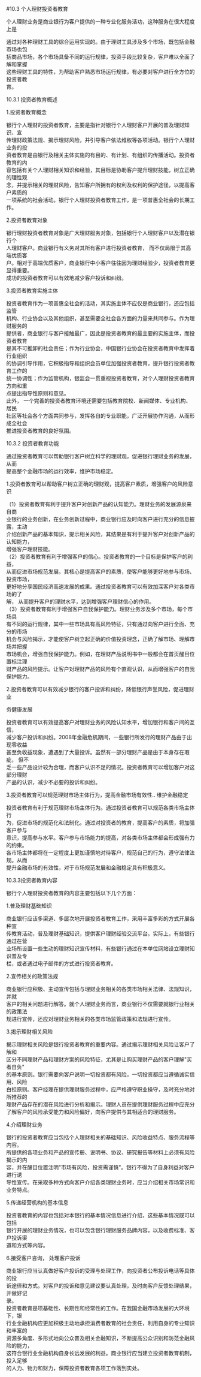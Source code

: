 #10.3 个人理财投资者教育 
<p>个人理财业务是商业银行为客户提供的一种专业化服务活功，这种服务在很大程度上是 </p>
    <p>通过对各种理财工具的综合运用实现的。由于理财工具涉及多个市场，既包括金融市场也包 <br />
      括商品市场，各个市场具备不同的运行规律，投资手段比较复杂，客户难以全面了解和掌握 <br />
      这些理财工具的特性，为帮助客户熟悉市场运行规律，有必要对客户进行全方位的投资者教 <br />
      育。 </p>
    <p>10.3.1  投资者教育概述 </p>
    <p>1.投资者教育概念</p>
    <p>银行个人理财的投资者教育，主要是指针对银行个人理财客户开展的普及理财知识、宣 <br />
      传理财政策法规、揭示理财风险，并引导客户依法维权等各项活动。银行个人理财业务的投 <br />
      资者教育是由银行及相关主体实施的有目的、有计划、有组织的传播活动。投资者教育的内 <br />
      容包括有关个人理财相关知识和经验，其目标是协助客户提升理财技能，树立正确的理性观 <br />
      念，并提示相关的理财风险，告知客户所拥有的权利及权利的保护途径，以提高客户素质的 <br />
    一项系统的社会活动。银行个人理财投资者教育工作，是一项普惠全社会的长期工作。</p>
    <p>2.投资者教育对象</p>
    <p>银行理财投资者教育对象是广大理财服务对象，包括银行个人理财客户以及潜在银行个 <br />
      人理财客户。商业银行有义务对其所有客户进行投资者教育， 而不仅局限于其高端优质客 <br />
      户。相对于高端优质客户，商业银行中小客户往往因为理财经验少，投资者教育更显得重要。 <br />
    成功的投资者教育可以有效地减少客户投诉和纠纷。</p>
    <p>3.投资者教育实施主体</p>
    <p>投资者教育作为一项普惠全社会的活动，其实施主体不应仅是商业银行，还应包括监管 <br />
      机构、行业协会以及其他组织，甚至需要全社会各方面的力量来共同参与。作为理财服务的 <br />
      提供者，商业银行与客户接触最广，因此是投资者教育的最主要的实施主体，而投资者教育 <br />
      是其不可推卸的社会责任；作为行业协会，中国银行业协会在投资者教育中发挥着行业组织 <br />
      的协调引导作用，它积极指导和组织会员单位加强投资者教育，提升银行投资者教育工作的 <br />
      统一协调性；作为监管机构，银监会一贯重视投资者教育，对个人理财投资者教育方向和重 <br />
      点提出指导性原则和意见。 <br />
此外， 一个完善的投资者教育环境还需要包括教育院校、新闻媒体、专业机构、居民 <br />
社区等社会各个方面共同参与，发挥各自的专业职能，广泛开展协作沟通，从而形成全社会 <br />
推进投资者教育的良好氛围。</p>
    <p>10.3.2  投资者教育功能 </p>
    <p>通过投资者教育可以帮助银行客户树立科学的理财观，促进银行理财业务的发展，从而 <br />
    提高整个金融市场的运行效率，维护市场稳定。</p>
    <p>1.投资者教育可以帮助客户树立正确的理财观，提高客户素质，增强客户的风险意识</p>
    <p>（1）投资者教育有利于提升客户对创新产品的认知能力。理财业务的发展源泉来自商 <br />
      业银行的业务创新，在业务创新过程中，商业银行应及时向客户进行充分的信息披露，主动 <br />
      介绍创新产品的基本知识，提示相关风险，其结果是有利于提升客户对创新产品的认知能力， <br />
      增强客户理财技能。 <br />
（2）投资者教育有利于增强客户的信心。投资者教育的一个目标是保护客户的利益， <br />
从而促进市场规范发展。其核心是提高客户的素质，使客户能够更好地参与市场、投资市场， <br />
更好地分享国民经济高速发展的成果。通过投资者教育可以有效加深客户对各类市场的了 <br />
解， 从而提升客户的理财水平，达到增强客户理财信心的作用。 <br />
（3）投资者教育有利于增强客户自我保护能力。理财业务涉及多个市场，每个市场具 <br />
有不同的运行规律，其中一些市场具有高风险特征，只有通过向客户进行全面、充分的市场 <br />
机会与风险揭示，才能使客户树立起正确的价值投资理念，正确了解市场、理解市场并把握 <br />
市场机会，增强自我保护能力。例如，在理财产品说明书中一般都会在首页醒目位置标注理 <br />
财产品的风险提示。让客户对理财产品的风险有个直观认识，从而增强客户的自我保护能力。</p>
    <p> 2.投资者教育可以有效减少银行的客户投诉和纠纷，降低银行声誉风险，促进理财业 </p>
    <p>务健康发展</p>
    <p>投资者教育可以有效提高客户对理财业务的风险认知水平，增加银行和客户间的互信， <br />
      减少客户投诉和纠纷。2008年金融危机期间，一些银行所发行的理财产品由于出现零收益 <br />
      甚至负收益现象，遭遇到了大量投诉。虽然有一部分理财产品是由于本身存在瑕疵， 但不 <br />
      乏一些产品设计较为合理，而客户认识不足的情况。投资者教育可以增加客户对这部分理财 <br />
    产品的认识，减少不必要的投诉和纠纷。</p>
    <p>3.投资者教育可以规范理财市场主体行为，提高金融市场有效性.. 维护金融稳定</p>
    <p>投资者教育有利于规范理财市场主体行为。通过投资者教育可以规范各类市场主体行 <br />
      为，促进市场的规范化和法制化。通过对投资者的教育，提高客户的素质，将加强客户参与 <br />
      意识，提高参与水平。客户参与市场能力的提高，对各类市场主体都会形成强有力的约束。 <br />
      各市场主体都将在一定程度上更加谨慎地对待客户，规范自己的行为，遵守法律法规。从而 <br />
    提升金融市场的有效性，对于市场规范发展和金融稳定具有积极意义。</p>
    <p>10.3.3投资者教育内容 </p>
    <p>银行个人理财投资者教育的内容主要包括以下几个方面：</p>
    <p>1.普及理财基础知识</p>
    <p>商业银行应该多渠道、多层次地开展投资者教育工作，采用丰富多彩的方式开展各种宣 <br />
      传教育活动，普及理财基础知识，提供客户理财经验交流平台。实际上，有些银行通过在营 <br />
      业场所设置一些生动的理财知识宣传材料，有些银行通过在本单位网站设立理财知识普及专 <br />
    栏，或者通过电子邮件的方式进行投资者教育。</p>
    <p>2.宣传相关的政策法规</p>
    <p>商业银行应积极、主动宣传包括与理财业务相关的各类市场相关法律、法规知识，并就 <br />
      客户的相关问题进行解答。就个人理财业务而言，商业银行不仅需要就银行业相关的政策法 <br />
    规进行宣传，还应对理财业务相关的各类市场监管政策和法规进行宣传。</p>
    <p>3.揭示理财相关风险</p>
    <p>揭示理财相关风险是银行投资者教育的重要内容。通过揭示理财相关风险让客户了解和 <br />
      区分不同理财产品和理财方案的风险特征，尤其是让购买理财产品的客户理解&quot;买者自负&quot; <br />
      的基本原则。银行需要向客户说明一切投资都有风险，一切投资都应当遵循诚实信用、风险 <br />
      白担原则。客户经理在提供理财服务过程中，应严格遵守职业操守，及时充分地对所推荐的 <br />
    理财产品存在的潜在风险进行分析和揭示。理财人员在提供理财服务过程中应充分了解客户的风险承受能力和风险偏好，向客户提供与其相适合的理财服务。</p>
    <p>4.介绍理财业务</p>
    <p>银行的投资者教育应当包括个人理财相关的基础知识、风险收益特点、服务流程等内容。 <br />
      所提供的各项业务和产品的宣传册、说明书、协议、研究报告等材料上必须有风险揭示的内 <br />
      容，并在醒目位置注明&quot;市场有风险，投资需谨慎&quot;。银行不得为了自身利益对客户进行诱 <br />
    导性宣传。在采取多种方式向客户介绍各类理财业务时，应当介绍相关市场常识和业务特点。</p>
    <p>5.传递经营机构的基本信息</p>
    <p>投资者教育的内容也包括对本银行的基本情况信息进行介绍，这些基本情况既可以包括 <br />
      银行开展的理财业务情况，也可以包含银行理财服务品牌内容，以及收费标准、客户投诉渠 <br />
    道和方式等内容。</p>
    <p>6.接受客户咨询， 处理客户投诉 </p>
    <p>商业银行应当认真做好客户投诉的受理与处理工作，向投资者公布投诉电话等具体的投 <br />
      诉途径和方式。对客户的投诉和意见建议要认真处理，及时向客户反馈处理结果，并做好记 <br />
      录。 <br />
投资者教育是项基础性、长期性和经常性的工作。在我国金融市场发展的大环境下，银 <br />
行业金融机构应更加积极主动地承担消费者教育的社会责任，利用自身的专业知识和丰富的 <br />
资源多角度、多形式地向公众普及相关金融知识，不断提高公众识别和防范金融风险的能力， <br />
这符合银行业金融机构自身长远发展的利益。商业银行应当建立投资者教育机制，投入足够 <br />
的人力、物力和财力，保障投资者教育各项工作落到实处。</p>